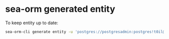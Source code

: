 # sea-orm generated entity

To keep entity up to date:

```bash
sea-orm-cli generate entity -u 'postgres://postgresadmin:postgres!t0il@localhost/aboutme_db' -o entity/src --lib
```